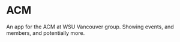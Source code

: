 # ACM
An app for the ACM at WSU Vancouver group. Showing events, and members, and potentially more.

